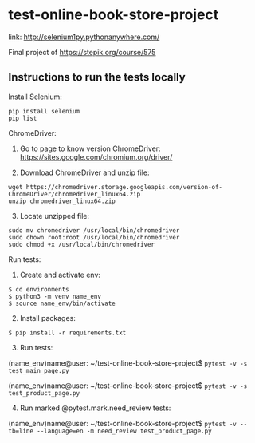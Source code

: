 # test-online-book-store-project

link: http://selenium1py.pythonanywhere.com/

Final project of https://stepik.org/course/575


## Instructions to run the tests locally

Install Selenium:
```
pip install selenium
pip list 
```
ChromeDriver:

1. Go to page to know version ChromeDriver: https://sites.google.com/chromium.org/driver/

2. Download ChromeDriver and unzip file:
```
wget https://chromedriver.storage.googleapis.com/version-of-ChromeDriver/chromedriver_linux64.zip
unzip chromedriver_linux64.zip
```
3. Locate unzipped file:
```
sudo mv chromedriver /usr/local/bin/chromedriver
sudo chown root:root /usr/local/bin/chromedriver
sudo chmod +x /usr/local/bin/chromedriver
```

Run tests:

1. Create and activate env:
```
$ cd environments
$ python3 -m venv name_env
$ source name_env/bin/activate
```
2.  Install packages:
```
$ pip install -r requirements.txt
```
3. Run tests:

(name_env)name@user: ~/test-online-book-store-project$ `pytest -v -s test_main_page.py`

(name_env)name@user: ~/test-online-book-store-project$ `pytest -v -s test_product_page.py`

4. Run marked @pytest.mark.need_review tests:

(name_env)name@user: ~/test-online-book-store-project$ `pytest -v --tb=line --language=en -m need_review test_product_page.py`


